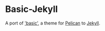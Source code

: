# Basic-Jekyll
A port of ['basic'](https://github.com/getpelican/pelican-themes/tree/master/basic), a theme for [Pelican](http://getpelican.com/) to [Jekyll](https://jekyllrb.com/).